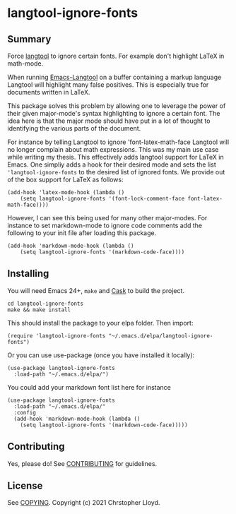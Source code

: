 # langtool-ignore-fonts

## Summary

Force [langtool](https://github.com/languagetool-org/languagetool) to
ignore certain fonts. For example don't highlight LaTeX in math-mode.

When running [Emacs-Langtool](https://github.com/mhayashi1120/Emacs-langtool) on a
buffer containing a markup language Langtool will highlight many false
positives. This is especially true for documents written in LaTeX.

This package solves this problem by allowing one to leverage the power
of their given major-mode's syntax highlighting to ignore a certain
font. The idea here is that the major mode should have put in a lot of
thought to identifying the various parts of the document.

For instance by telling Langtool to ignore 'font-latex-math-face
Langtool will no longer complain about math expressions. This was my
main use case while writing my thesis. This effectively adds langtool
support for LaTeX in Emacs. One simpliy adds a hook for their desired
mode and sets the list `'langtool-ignore-fonts` to the desired list of
ignored fonts. We provide out of the box support for LaTeX as follows:

```
(add-hook 'latex-mode-hook (lambda () 
	(setq langtool-ignore-fonts '(font-lock-comment-face font-latex-math-face))))
```

However, I can see this being used for many other major-modes. For
instance to set markdown-mode to ignore code comments add the
following to your init file after loading this package.

```
(add-hook 'markdown-mode-hook (lambda () 
	(setq langtool-ignore-fonts '(markdown-code-face))))
```

## Installing

You will need Emacs 24+, `make` and [Cask](https://github.com/cask/cask) to
build the project.

    cd langtool-ignore-fonts
    make && make install

This should install the package to your elpa folder. Then import:

```
(require 'langtool-ignore-fonts "~/.emacs.d/elpa/langtool-ignore-fonts")
```

Or you can use use-package (once you have installed it locally): 
```
(use-package langtool-ignore-fonts
  :load-path "~/.emacs.d/elpa/")
```
You could add your markdown font list here for instance 
```
(use-package langtool-ignore-fonts
  :load-path "~/.emacs.d/elpa/"
  :config 
  (add-hook 'markdown-mode-hook (lambda () 
	(setq langtool-ignore-fonts '(markdown-code-face)))))
```
## Contributing

Yes, please do! See [CONTRIBUTING][] for guidelines.

## License

See [COPYING][]. Copyright (c) 2021 Chrstopher Lloyd.


[CONTRIBUTING]: ./CONTRIBUTING.md
[COPYING]: ./COPYING
